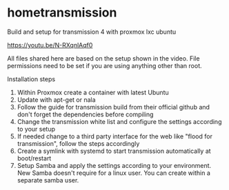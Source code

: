 # hometransmission
Build and setup for transmission 4 with proxmox lxc ubuntu

https://youtu.be/N-RXqnlAqf0

All files shared here are based on the setup shown in the video. File permissions need to be set if you are using anything other than root.

Installation steps
1. Within Proxmox create a container with latest Ubuntu
2. Update with apt-get or nala
3. Follow the guide for transmission build from their official github and don't forget the dependencies before compiling
4. Change the transmission white list and configure the settings according to your setup
5. If needed change to a third party interface for the web like "flood for transmission", follow the steps accordingly
6. Create a symlink with systemd to start transmission automatically at boot/restart
7. Setup Samba and apply the settings according to your environment. New Samba doesn't require for a linux user. You can create within a separate samba user.

